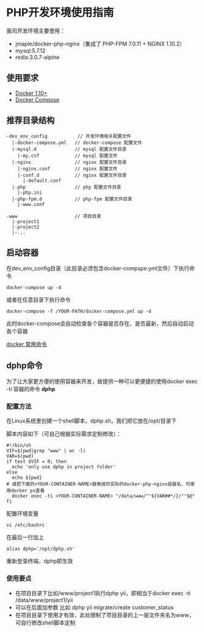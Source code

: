 # PHP开发环境使用指南

我司开发环境主要使用：
* jmaple/docker-php-nginx（集成了 PHP-FPM 7.0.11 + NGINX 1.10.2）
* mysql:5.7.12
* redis:3.0.7-alpine

## 使用要求

* [Docker 1.10+](https://docs.docker.com/engine/installation/)
* [Docker Compose](https://docs.docker.com/compose/install/)

## 推荐目录结构

```
-dev_env_config           // 开发环境相关配置文件
  |-docker-compose.yml   // docker-compose 配置文件
  |-mysql.d              // mysql 配置文件目录
    |-my.cnf             // mysql 配置文件
  |-nginx                // nginx 配置文件目录
    |-nginx.conf         // nginx 配置文件
    |-conf.d             // nginx 配置文件目录
      |-default.conf
  |-php                  // php 配置文件目录
    |-php.ini
  |-php-fpm.d            // php-fpm 配置文件目录
    |-www.conf

-www                     // 项目目录
  |-project1
  |-project2
  |-...
```

## 启动容器

在dev_env_config目录（此目录必须包含docker-compspe.yml文件）下执行命令

```
docker-compose up -d
```

或者在任意目录下执行命令

```
docker-compose -f /YOUR-PATH/docker-compose.yml up -d
```

此时docker-compose会自动检查各个容器是否存在、是否最新，然后自动启动各个容器

[docker 常用命令](common/docker.md)

## dphp命令

为了让大家更方便的使用容器来开发，故提供一种可以更便捷的使用docker exec -ti <DOCKER-PHP-NGINX> 容器的命令 **dphp**

### 配置方法

在Linux系统里创建一个shell脚本，dphp.sh，我们把它放在/opt/目录下

脚本内容如下（可自己根据实际需求定制修改）：

```
#!/bin/sh
VIF=$(pwd|grep "www" | wc -l)
VAR=$(pwd)
if test $VIF = 0; then
  echo 'only use dphp in project folder'
else
  echo ${pwd}
# 请把下面的<YOUR-CONTAINER-NAME>替换成你实际的docker-php-nginx容器名，可使用docker ps查看
  docker exec -ti <YOUR-CONTAINER-NAME> "/data/www/""${VAR##*/}/""$@"
fi
```

配置环境变量

```
vi /etc/bashrc
```

在最后一行加上

```
alias dphp='/opt/dphp.sh'
```

重新登录终端，dphp即生效

### 使用要点

- 在项目目录下比如/www/project1执行dphp yii，即相当于docker exec -ti <DOCKER-PHP-NGINX> /data/www/project1/yii
- 可以在后面加参数 比如 dphp yii migrate/create customer_status
- 在项目目录下使用才有效，此处限制了项目目录的上一层文件夹名为www，可自行修改shell脚本定制

